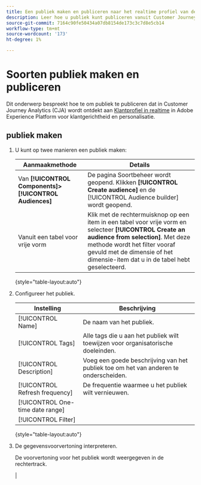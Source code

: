 ```yaml
---
title: Een publiek maken en publiceren naar het realtime profiel van de klant
description: Leer hoe u publiek kunt publiceren vanuit Customer Journey Analytics
source-git-commit: 7164c90fe50434a07db8154de173c3c7d8e5cb14
workflow-type: tm+mt
source-wordcount: '173'
ht-degree: 1%

---
```



# Soorten publiek maken en publiceren

Dit onderwerp bespreekt hoe te om publiek te publiceren dat in Customer Journey Analytics (CJA) wordt ontdekt aan [Klantprofiel in realtime](https://experienceleague.adobe.com/docs/experience-platform/profile/home.html?lang=en) in Adobe Experience Platform voor klantgerichtheid en personalisatie.

## publiek maken

1. U kunt op twee manieren een publiek maken:

   | Aanmaakmethode | Details |
   | --- | --- |
   | Van **[!UICONTROL Components]>[!UICONTROL Audiences]** | De pagina Soortbeheer wordt geopend. Klikken **[!UICONTROL Create audience]** en de [!UICONTROL Audience builder] wordt geopend. |
   | Vanuit een tabel voor vrije vorm | Klik met de rechtermuisknop op een item in een tabel voor vrije vorm en selecteer **[!UICONTROL Create an audience from selection]**. Met deze methode wordt het filter vooraf gevuld met de dimensie of het dimensie-item dat u in de tabel hebt geselecteerd. |

   {style=&quot;table-layout:auto&quot;}

1. Configureer het publiek.

   | Instelling | Beschrijving |
   | --- | --- |
   | [!UICONTROL Name] | De naam van het publiek. |
   | [!UICONTROL Tags] | Alle tags die u aan het publiek wilt toewijzen voor organisatorische doeleinden. |
   | [!UICONTROL Description] | Voeg een goede beschrijving van het publiek toe om het van anderen te onderscheiden. |
   | [!UICONTROL Refresh frequency] | De frequentie waarmee u het publiek wilt vernieuwen. |
   | [!UICONTROL One-time date range] |  |
   | [!UICONTROL Filter] |  |

   {style=&quot;table-layout:auto&quot;}

1. De gegevensvoorvertoning interpreteren.

   De voorvertoning voor het publiek wordt weergegeven in de rechtertrack.

   |





